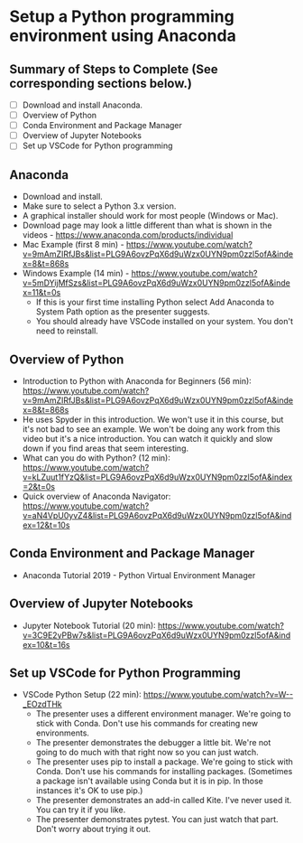 # Setup a Python programming environment using Anaconda

## Summary of Steps to Complete (See corresponding sections below.)
- [ ] Download and install Anaconda.
- [ ] Overview of Python
- [ ] Conda Environment and Package Manager
- [ ] Overview of Jupyter Notebooks
- [ ] Set up VSCode for Python programming

## Anaconda
* Download and install.
* Make sure to select a Python 3.x version.
* A graphical installer should work for most people (Windows or Mac).
* Download page may look a little different than what is shown in the videos - https://www.anaconda.com/products/individual
* Mac Example (first 8 min) - https://www.youtube.com/watch?v=9mAmZIRfJBs&list=PLG9A6ovzPqX6d9uWzx0UYN9pm0zzl5ofA&index=8&t=868s
* Windows Example (14 min) - https://www.youtube.com/watch?v=5mDYijMfSzs&list=PLG9A6ovzPqX6d9uWzx0UYN9pm0zzl5ofA&index=11&t=0s
  * If this is your first time installing Python select Add Anaconda to System Path option as the presenter suggests.
  * You should already have VSCode installed on your system. You don't need to reinstall.

## Overview of Python
* Introduction to Python with Anaconda for Beginners (56 min): https://www.youtube.com/watch?v=9mAmZIRfJBs&list=PLG9A6ovzPqX6d9uWzx0UYN9pm0zzl5ofA&index=8&t=868s
 * He uses Spyder in this introduction. We won't use it in this course, but it's not bad to see an example. We won't be doing any work from this video but it's a nice introduction. You can watch it quickly and slow down if you find areas that seem interesting.
* What can you do with Python? (12 min): https://www.youtube.com/watch?v=kLZuut1fYzQ&list=PLG9A6ovzPqX6d9uWzx0UYN9pm0zzl5ofA&index=2&t=0s
* Quick overview of Anaconda Navigator: https://www.youtube.com/watch?v=aN4VpU0yvZ4&list=PLG9A6ovzPqX6d9uWzx0UYN9pm0zzl5ofA&index=12&t=10s

## Conda Environment and Package Manager
* Anaconda Tutorial 2019 - Python Virtual Environment Manager

## Overview of Jupyter Notebooks
* Jupyter Notebook Tutorial (20 min): https://www.youtube.com/watch?v=3C9E2yPBw7s&list=PLG9A6ovzPqX6d9uWzx0UYN9pm0zzl5ofA&index=10&t=16s

## Set up VSCode for Python Programming
* VSCode Python Setup (22 min): https://www.youtube.com/watch?v=W--_EOzdTHk
  * The presenter uses a different environment manager. We're going to stick with Conda. Don't use his commands for creating new environments.
  * The presenter demonstrates the debugger a little bit. We're not going to do much with that right now so you can just watch.
  * The presenter uses pip to install a package. We're going to stick with Conda. Don't use his commands for installing packages. (Sometimes a package isn't available using Conda but it is in pip. In those instances it's OK to use pip.)
  * The presenter demonstrates an add-in called Kite. I've never used it. You can try it if you like.
  * The presenter demonstrates pytest. You can just watch that part. Don't worry about trying it out.
